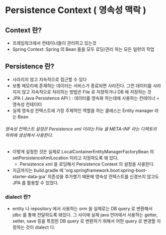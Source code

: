 # Persistence Context ( 영속성 맥락 )
## Context 란?
- 프레임워크에서 컨테이너들이 관리하고 있는것
- Spring Context: Spring 의 Bean 들을 모두 로딩/관리 하는 모든 일련의 작업

## Persistence 란?
- 사라지지 않고 지속적으로 접근할 수 있다
- 보통 메모리에 존재하는 데이터는 서비스가 종료되면 사라진다. 그런 데이터를 사라지지 않고 지속적으로 처리하는 방법은 File 로 저장하거나 DB 에 저장하는 것
- JPA ( Java Persistence API ) : 데이터를 영속화 하는데에 사용하는 컨테이너 = 영속성 컨테이터
- 실제 영속성 컨텍스트에 가장 주체적인 역할을 하는 클래스는 Entity manager 라는 Bean

###### 영속성 컨텍스트 설정은 Persistence xml 이라는 File 을 META-INF 라는 디렉토리 하위에 생성해서 사용한다.
- 이렇게 설정한 것은 실제로 LocalContainerEntityManagerFactoryBean 의 setPersistenceXmlLocation 이라고 지정하도록 돼 있다.
  - Persistence xml 을 로딩해서 Persistence Context 의 설정을 사용한다.
- 지금까지는 build.gradle 에 'org.springframework.boot:spring-boot-starter-data-jpa' 의존성을 추가했기 때문에 영속성 컨텍스트를 신경쓰지 않고도 JPA 를 활용할 수 있었다.

### dialect 란?
- entity 나 repository 에서 사용하는 orm 을 실제로는 DB query 로 변환해서 jdbc 를 통해 전달하도록 돼있다. 그 사이에 실제 java 언어에서 사용하는 getter, setter, save 등을 특정한 DB query 로 변환하기 위해서 어떤 query 로 변경할 지 정하는 것이 dialect 다.